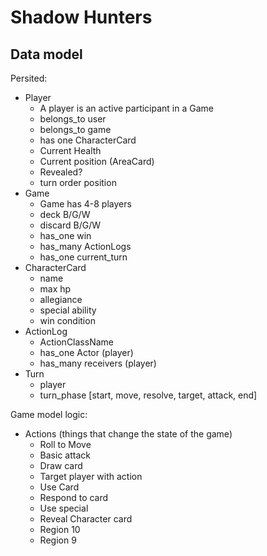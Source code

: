 # Shadow Hunters
## Data model
Persited:

- Player
  - A player is an active participant in a Game
  - belongs_to user
  - belongs_to game
  - has one CharacterCard
  - Current Health
  - Current position (AreaCard)
  - Revealed?
  - turn order position
- Game
  - Game has 4-8 players
  - deck B/G/W
  - discard B/G/W
  - has_one win
  - has_many ActionLogs
  - has_one current_turn
- CharacterCard
  - name
  - max hp
  - allegiance
  - special ability
  - win condition
- ActionLog
  - ActionClassName
  - has_one Actor (player)
  - has_many receivers (player)
- Turn
  - player
  - turn_phase [start, move, resolve, target, attack, end]


Game model logic:

- Actions (things that change the state of the game)
  - Roll to Move
  - Basic attack
  - Draw card
  - Target player with action
  - Use Card
  - Respond to card
  - Use special
  - Reveal Character card
  - Region 10
  - Region 9

